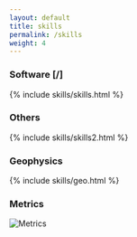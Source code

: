 ```yaml
---
layout: default
title: skills
permalink: /skills
weight: 4
---
```


<h3 class="text-center"><i class="fas fa-code"></i> Software <a href="https://github.com/mheriyanto#-github-stats">[<i class="fab fa-github"></i></a>/<a href="https://www.linkedin.com/in/mheriyanto/details/skills"><i class="fab fa-linkedin"></i>]</a></h3>
{% include skills/skills.html %}

<h3 class="text-center"><i class="fas fa-server"></i> Others</h3>
{% include skills/skills2.html %}

<h3 class="text-center"><i class="fas fa-globe"></i> Geophysics</h3>
{% include skills/geo.html %}

<h3 class="text-center"><i class="fab fa-github"></i> Metrics</h3>

![Metrics](https://metrics.lecoq.io/mheriyanto?template=classic&isocalendar=1&languages=1&lines=1&followup=1&achievements=1&notable=1&base=header%2C%20activity%2C%20community%2C%20repositories%2C%20metadata&base.indepth=false&base.hireable=false&base.skip=false&isocalendar=false&isocalendar.duration=full-year&languages=false&languages.limit=10&languages.threshold=0%25&languages.other=false&languages.colors=github&languages.sections=most-used&languages.indepth=false&languages.analysis.timeout=15&languages.categories=markup%2C%20programming&languages.recent.categories=markup%2C%20programming&languages.recent.load=300&languages.recent.days=14&lines=false&lines.sections=base&lines.repositories.limit=4&lines.history.limit=1&followup=false&followup.sections=repositories&followup.indepth=true&followup.archived=true&achievements=false&achievements.threshold=C&achievements.secrets=true&achievements.display=compact&achievements.limit=0&notable=false&notable.from=all&notable.repositories=true&notable.indepth=false&notable.types=commit&notable.self=false&config.timezone=Asia%2FJakarta)